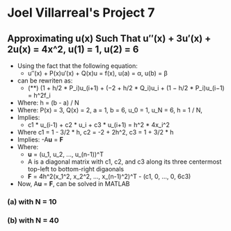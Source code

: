 # Joel Villarreal's Project 7

## Approximating u(x) Such That u′′(x) + 3u′(x) + 2u(x) = 4x^2, u(1) = 1, u(2) = 6

- Using the fact that the following equation:
  - u′′(x) + P(x)u′(x) + Q(x)u = f(x), u(a) = α, u(b) = β
- can be rewriten as: 
  - (**) (1 + h/2 * P_i)u_(i+1) + (−2 + h/2 * Q_i)u_i + (1 − h/2 * P_i)u_(i−1) = h^2f_i
- Where: h = (b - a) / N
- Where: P(x) = 3, Q(x) = 2, a = 1, b = 6, u_0 = 1, u_N = 6, h = 1 / N,
- Implies:
  - c1 * u_(i-1) + c2 * u_i + c3 * u_(i+1) = h^2 * 4x_i^2
- Where c1 = 1 - 3/2 * h, c2 = -2 + 2h^2, c3 = 1 + 3/2 * h
- Implies:
  -A**u** = **F**
- Where:
  - **u** = (u_1, u_2, ..., u_(n-1))^T
  - A is a diagonal matrix with c1, c2, and c3 along its three centermost top-left to bottom-right digaonals
  - **F** = 4h^2(x_1^2, x_2^2, ..., x_(n-1)^2)^T - (c1, 0, ..., 0, 6c3)
- Now, A**u** = **F**, can be solved in MATLAB

### (a) with N = 10
### (b) with N = 40
